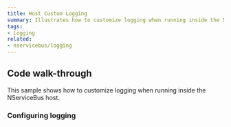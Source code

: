```yaml
---
title: Host Custom Logging
summary: Illustrates how to customize logging when running inside the NServiceBus host.
tags:
- Logging
related:
- nservicebus/logging
---
```



## Code walk-through

This sample shows how to customize logging when running inside the NServiceBus host.


### Configuring logging

<!-- import Config -->
